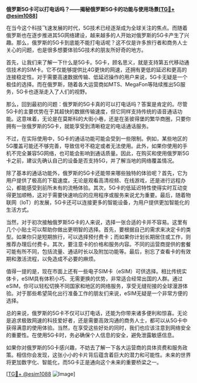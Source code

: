 **俄罗斯5G卡可以打电话吗？——揭秘俄罗斯5G卡的功能与使用场景[[TG💪+ @esim1088](https://t.me/s/esim1088)]**

在当今这个科技飞速发展的时代，5G技术已经逐渐成为全球关注的焦点。而随着俄罗斯也在逐步推进其5G网络建设，越来越多的人开始对俄罗斯的5G卡产生了兴趣。那么，俄罗斯的5G卡到底能不能打电话呢？这不仅是许多旅行者和商务人士关心的问题，也是很多想要体验5G技术的朋友所好奇的地方。

首先，让我们来了解一下什么是5G卡。5G卡，顾名思义，就是支持第五代移动通信技术的SIM卡。它不仅能够提供比4G更快的网速，还拥有更低的延迟和更高的连接稳定性。对于需要高速数据传输、低延迟操作的用户来说，5G卡无疑是一个极佳的选择。而在俄罗斯，随着各大运营商如MTS、MegaFon等陆续推出5G服务，5G卡也逐渐走入了人们的视野。

那么，回到最初的问题：俄罗斯的5G卡真的可以打电话吗？答案是肯定的。尽管5G卡的主要优势在于其超快的数据传输速度，但它同样支持传统的语音通话功能。这意味着，无论是在莫斯科的大街小巷，还是在圣彼得堡的繁华商圈，只要你拥有一张俄罗斯的5G卡，就能享受到清晰稳定的电话通话服务。

不过，在实际使用中，5G卡的通话功能可能会受到一些限制。例如，某些地区的5G覆盖可能还不够完善，导致信号不稳定或者无法使用。此外，如果你使用的手机不完全兼容5G网络，也可能会影响到通话质量。因此，在购买和使用俄罗斯5G卡之前，建议先确认自己的设备是否支持5G，并了解当地的网络覆盖情况。

除了基本的通话功能外，俄罗斯的5G卡还能带来哪些独特的体验呢？首先，它为用户提供了极高的下载速度。无论是观看高清视频、在线游戏，还是进行远程办公，都能感受到前所未有的流畅体验。其次，5G卡的低延迟特性使得实时互动变得更加顺畅，这对于需要快速响应的应用程序或服务来说尤为重要。最后，随着物联网（IoT）的发展，5G卡还可以连接更多的智能设备，为用户提供更加智能化的生活方式。

当然，对于初次接触俄罗斯5G卡的人来说，选择一张合适的卡并不容易。这里有几个小贴士可以帮助你做出更明智的选择。首先，要根据自己的需求来决定卡的类型。如果你只是短期旅行，可以选择预付费卡；而如果你计划长期居住或工作，则推荐办理后付费卡。其次，要注意卡的价格和服务内容。不同的运营商提供的套餐可能有所不同，包括流量、通话时长以及附加功能等。最后，别忘了查看卡的有效期和激活流程，以免造成不必要的麻烦。

值得一提的是，现在市面上还有一些电子SIM卡（eSIM）可供选择。相比传统实体卡，eSIM具有体积小巧、无需更换的优势，非常适合经常出国的人群。通过eSIM，你可以轻松切换不同国家和地区的网络服务，享受无缝衔接的全球漫游体验。对于那些希望简化出行准备工作的朋友们来说，eSIM无疑是一个非常方便的选择。

总的来说，俄罗斯的5G卡不仅可以打电话，还能为你带来诸多便利和惊喜。无论是追求极致网速的科技爱好者，还是需要高效沟通的商务人士，都可以从5G卡中获得满意的使用体验。当然，在享受这些好处的同时，我们也应该注意到网络安全的重要性。在使用5G卡时，务必确保个人信息的安全，避免泄露敏感信息。

如果你对俄罗斯的5G卡感兴趣，不妨去了解一下各大运营商的具体资费和服务政策。相信你会发现，这张小小的卡片背后蕴含着巨大的潜力和可能性。未来的世界将更加数字化、智能化，而5G卡正是通向这个未来的重要桥梁之一。

[[TG💪+ @esim1088](https://t.me/s/esim1088) ![Image](https://i.postimg.cc/4NQfJmqS/Snipaste-2025-05-13-00-14-12.png)]